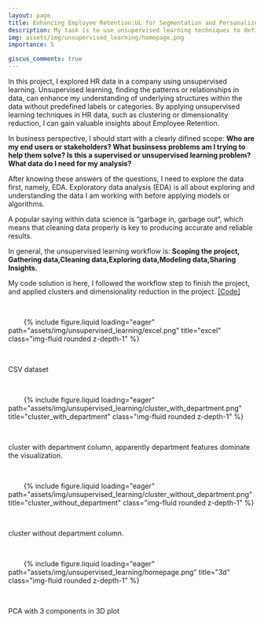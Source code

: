 ```yaml
---
layout: page
title: Enhancing Employee Retention:UL for Segmentation and Personalized Strategies
description: My task is to use unsupervised learning techniques to define employee segments and make recommendations to increase retention within each one
img: assets/img/unsupervised_learning/homepage.png
importance: 5

giscus_comments: true
---
```

In this project, I explored HR data in a company using unsupervised learning. Unsupervised learning, finding the patterns or relationships in data, can enhance my understanding of underlying structures within the data without predefined labels or categories. By applying unsupervised learning techniques in HR data, such as clustering or dimensionality reduction, I can gain valuable insights about Employee Retention.

In business perspective, I should start with a clearly difined scope: **Who are my end users or stakeholders? What businsess problems am I trying to help them solve? Is this a supervised or unsupervised learning problem? What data do I need for my analysis?**

After knowing these answers of the questions, I need to explore the data first, namely, EDA. Exploratory data analysis (EDA) is all about exploring and understanding the 
data I am working with before applying models or algorithms.

A popular saying within data science is “garbage in, garbage out”, which means that cleaning data properly is key to producing accurate and reliable results.

In general, the unsupervised learning workflow is: **Scoping the project, Gathering data,Cleaning data,Exploring data,Modeling data,Sharing Insights.**

My code solution is here, I followed the workflow step to finish the project, and applied clusters and dimensionality reduction in the project.
[[Code]](https://howardzhan2024.top/assets/html/unsupervised_learning_project-Huaye.html)


<div class="row justify-content-sm-center">

    <div class="col-sm-8 mt-3 mt-md-0">

        {% include figure.liquid loading="eager" path="assets/img/unsupervised_learning/excel.png" title="excel" class="img-fluid rounded z-depth-1" %}

    </div>

</div>
<div class="caption">
    CSV dataset
</div>


<div class="row justify-content-sm-center">

    <div class="col-sm-8 mt-3 mt-md-0">

        {% include figure.liquid loading="eager" path="assets/img/unsupervised_learning/cluster_with_department.png" title="cluster_with_department" class="img-fluid rounded z-depth-1" %}

    </div>

</div>
<div class="caption">
    cluster with department column, apparently department features dominate the visualization.
</div>


<div class="row justify-content-sm-center">

    <div class="col-sm-8 mt-3 mt-md-0">

        {% include figure.liquid loading="eager" path="assets/img/unsupervised_learning/cluster_without_department.png" title="cluster_without_department" class="img-fluid rounded z-depth-1" %}

    </div>

</div>
<div class="caption">
    cluster without department column.
</div>




<div class="row justify-content-sm-center">

    <div class="col-sm-8 mt-3 mt-md-0">

        {% include figure.liquid loading="eager" path="assets/img/unsupervised_learning/homepage.png" title="3d" class="img-fluid rounded z-depth-1" %}

    </div>

</div>
<div class="caption">
    PCA with 3 components in 3D plot
</div>

